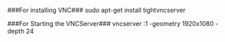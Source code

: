 
###For installing VNC###
sudo apt-get install tightvncserver

###For Starting the VNCServer###
vncserver :1 -geometry 1920x1080 -depth 24